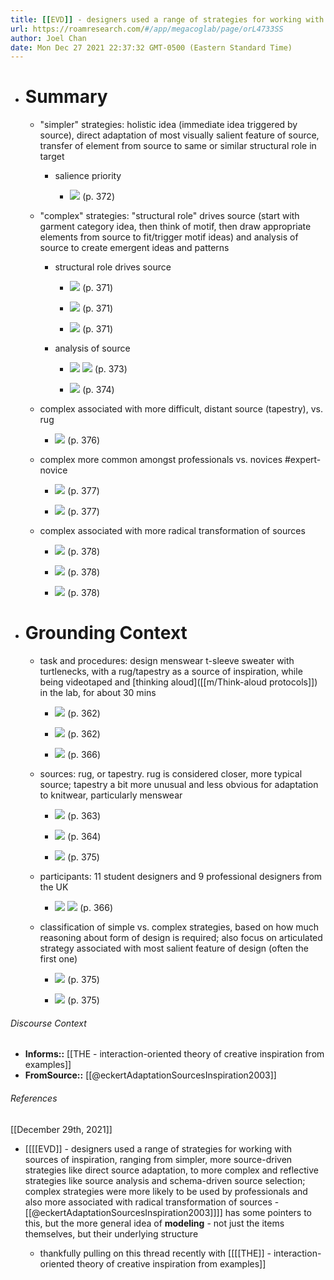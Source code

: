 ```yaml
---
title: [[EVD]] - designers used a range of strategies for working with sources of inspiration, ranging from simpler, more source-driven strategies like direct source adaptation, to more complex and reflective strategies like source analysis and schema-driven source selection; complex strategies were more likely to be used by professionals and also more associated with radical transformation of sources - [[@eckertAdaptationSourcesInspiration2003]]
url: https://roamresearch.com/#/app/megacoglab/page/orL4733SS
author: Joel Chan
date: Mon Dec 27 2021 22:37:32 GMT-0500 (Eastern Standard Time)
---
```


- # Summary

    - "simpler" strategies: holistic idea (immediate idea triggered by source), direct adaptation of most visually salient feature of source, transfer of element from source to same or similar structural role in target

        - salience priority

            - ![](https://firebasestorage.googleapis.com/v0/b/firescript-577a2.appspot.com/o/imgs%2Fapp%2Fmegacoglab%2FhahHwOhuog.png?alt=media&token=10ec82ce-c0a9-4b9c-a77b-31626589c8e6) (p. 372)

    - "complex" strategies: "structural role" drives source (start with garment category idea, then think of motif, then draw appropriate elements from source to fit/trigger motif ideas) and analysis of source to create emergent ideas and patterns

        - structural role drives source

            - ![](https://firebasestorage.googleapis.com/v0/b/firescript-577a2.appspot.com/o/imgs%2Fapp%2Fmegacoglab%2FUbC_lO-Geb.png?alt=media&token=ed14dcca-6849-42ad-8f0e-30c908ff4567) (p. 371)

            - ![](https://firebasestorage.googleapis.com/v0/b/firescript-577a2.appspot.com/o/imgs%2Fapp%2Fmegacoglab%2FePbaSrQG0r.png?alt=media&token=540138e3-fc4e-4ab4-b91f-93b3a1128bd5) (p. 371)

            - ![](https://firebasestorage.googleapis.com/v0/b/firescript-577a2.appspot.com/o/imgs%2Fapp%2Fmegacoglab%2FdhHfh95NqW.png?alt=media&token=a6fbc144-70d0-4e17-b30b-b44d756e1f77) (p. 371)

        - analysis of source

            - ![](https://firebasestorage.googleapis.com/v0/b/firescript-577a2.appspot.com/o/imgs%2Fapp%2Fmegacoglab%2Frzrp9A-ZoA.png?alt=media&token=7240ff6a-bdd8-42fe-982b-fb2efef75f81)
![](https://firebasestorage.googleapis.com/v0/b/firescript-577a2.appspot.com/o/imgs%2Fapp%2Fmegacoglab%2Fn9_E-7sg-q.png?alt=media&token=987af953-1991-4083-b58f-93574f140447) (p. 373)

            - ![](https://firebasestorage.googleapis.com/v0/b/firescript-577a2.appspot.com/o/imgs%2Fapp%2Fmegacoglab%2FgXDVQwUsKH.png?alt=media&token=bbd9f5a7-3c27-4453-8ff3-582f41eb70b8) (p. 374)

    - complex associated with more difficult, distant source (tapestry), vs. rug

        - ![](https://firebasestorage.googleapis.com/v0/b/firescript-577a2.appspot.com/o/imgs%2Fapp%2Fmegacoglab%2Fhrdqe5Fbwt.png?alt=media&token=1082aa6b-498f-4d46-b4d5-d5c25d499794) (p. 376)

    - complex more common amongst professionals vs. novices #expert-novice

        - ![](https://firebasestorage.googleapis.com/v0/b/firescript-577a2.appspot.com/o/imgs%2Fapp%2Fmegacoglab%2FWdHUZc_pmx.png?alt=media&token=37033654-e51e-4cfd-bf5f-78792ce57620) (p. 377)

        - ![](https://firebasestorage.googleapis.com/v0/b/firescript-577a2.appspot.com/o/imgs%2Fapp%2Fmegacoglab%2Fnbot7IbXrL.png?alt=media&token=bbe80206-a509-44a8-af02-89828b8aefab) (p. 377)

    - complex associated with more radical transformation of sources

        - ![](https://firebasestorage.googleapis.com/v0/b/firescript-577a2.appspot.com/o/imgs%2Fapp%2Fmegacoglab%2FJXYLFMESiD.png?alt=media&token=5cfd903a-8192-419b-8685-0d324b6f69f1) (p. 378)

        - ![](https://firebasestorage.googleapis.com/v0/b/firescript-577a2.appspot.com/o/imgs%2Fapp%2Fmegacoglab%2FCBXO3x1XtW.png?alt=media&token=3737f696-7a9f-4194-b378-66ca9325791d) (p. 378)

        - ![](https://firebasestorage.googleapis.com/v0/b/firescript-577a2.appspot.com/o/imgs%2Fapp%2Fmegacoglab%2FzDwomM3Ywl.png?alt=media&token=4b98d975-78b0-48db-b180-2c1805dc5d6a) (p. 378)
- # Grounding Context

    - task and procedures: design menswear t-sleeve sweater with turtlenecks, with a rug/tapestry as a source of inspiration, while being videotaped and [thinking aloud]([[m/Think-aloud protocols]]) in the lab, for about 30 mins

        - ![](https://firebasestorage.googleapis.com/v0/b/firescript-577a2.appspot.com/o/imgs%2Fapp%2Fmegacoglab%2Fky1ZdWn1bV.png?alt=media&token=a9b2cef7-c79c-4d67-a764-40719bd62a84) (p. 362)

        - ![](https://firebasestorage.googleapis.com/v0/b/firescript-577a2.appspot.com/o/imgs%2Fapp%2Fmegacoglab%2FqOoXzQysb6.png?alt=media&token=af43358f-822b-4173-aa3f-6c95d4f299ab) (p. 362)

        - ![](https://firebasestorage.googleapis.com/v0/b/firescript-577a2.appspot.com/o/imgs%2Fapp%2Fmegacoglab%2FHExVPxPtvd.png?alt=media&token=72c29f48-d7c3-4376-a546-480205e0bdec) (p. 366)

    - sources: rug, or tapestry. rug is considered closer, more typical source; tapestry a bit more unusual and less obvious for adaptation to knitwear, particularly menswear

        - ![](https://firebasestorage.googleapis.com/v0/b/firescript-577a2.appspot.com/o/imgs%2Fapp%2Fmegacoglab%2F03E1WJ6ULP.png?alt=media&token=2c518235-1a98-46bb-8326-92c428442c1e) (p. 363)

        - ![](https://firebasestorage.googleapis.com/v0/b/firescript-577a2.appspot.com/o/imgs%2Fapp%2Fmegacoglab%2FCOiYOUC_oR.png?alt=media&token=99bf98a7-530a-4c21-80dc-1e0b0b40ba83) (p. 364)

        - ![](https://firebasestorage.googleapis.com/v0/b/firescript-577a2.appspot.com/o/imgs%2Fapp%2Fmegacoglab%2Fy4sIkPwpfC.png?alt=media&token=e4871090-4332-4ec2-a33c-73a8363618f9) (p. 375)

    - participants: 11 student designers and 9 professional designers from the UK

        - ![](https://firebasestorage.googleapis.com/v0/b/firescript-577a2.appspot.com/o/imgs%2Fapp%2Fmegacoglab%2F9fMtK-nZSs.png?alt=media&token=4f7d562a-84d9-489e-9c17-98d0648ec01a)
![](https://firebasestorage.googleapis.com/v0/b/firescript-577a2.appspot.com/o/imgs%2Fapp%2Fmegacoglab%2FAXSJWCKtcJ.png?alt=media&token=a67c65c0-d062-43e7-9627-74a70bdbfdd0) (p. 366)

    - classification of simple vs. complex strategies, based on how much reasoning about form of design is required; also focus on articulated strategy associated with most salient feature of design (often the first one)

        - ![](https://firebasestorage.googleapis.com/v0/b/firescript-577a2.appspot.com/o/imgs%2Fapp%2Fmegacoglab%2FS-zTR94OEz.png?alt=media&token=c357f2d6-dfa5-4514-93c6-909c17e73203) (p. 375)

        - ![](https://firebasestorage.googleapis.com/v0/b/firescript-577a2.appspot.com/o/imgs%2Fapp%2Fmegacoglab%2FKIZkIdrnOp.png?alt=media&token=bf6a7849-3211-4fbb-a9b8-98b04ec4d773) (p. 375)

###### Discourse Context

- **Informs::** [[THE - interaction-oriented theory of creative inspiration from examples]]
- **FromSource::** [[@eckertAdaptationSourcesInspiration2003]]

###### References

[[December 29th, 2021]]

- [[[[EVD]] - designers used a range of strategies for working with sources of inspiration, ranging from simpler, more source-driven strategies like direct source adaptation, to more complex and reflective strategies like source analysis and schema-driven source selection; complex strategies were more likely to be used by professionals and also more associated with radical transformation of sources - [[@eckertAdaptationSourcesInspiration2003]]]] has some pointers to this, but the more general idea of **modeling** - not just the items themselves, but their underlying structure

    - thankfully pulling on this thread recently with [[[[THE]] - interaction-oriented theory of creative inspiration from examples]]
